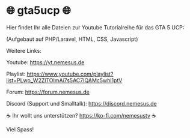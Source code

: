 # 🌐 gta5ucp 🌐
Hier findet Ihr alle Dateien zur Youtube Tutorialreihe für das GTA 5 UCP:

(Aufgebaut auf PHP/Laravel, HTML, CSS, Javascript)

Weitere Links:

Youtube: https://yt.nemesus.de

Playlist: https://www.youtube.com/playlist?list=PLwo_W2ZlTOImAi7s5AC7IQAMc5whl1ptV

Forum: https://forum.nemesus.de

Discord (Support und Smalltalk): https://discord.nemesus.de

☕ Ihr wollt uns unterstützen? https://ko-fi.com/nemesustv ☕

Viel Spass!
